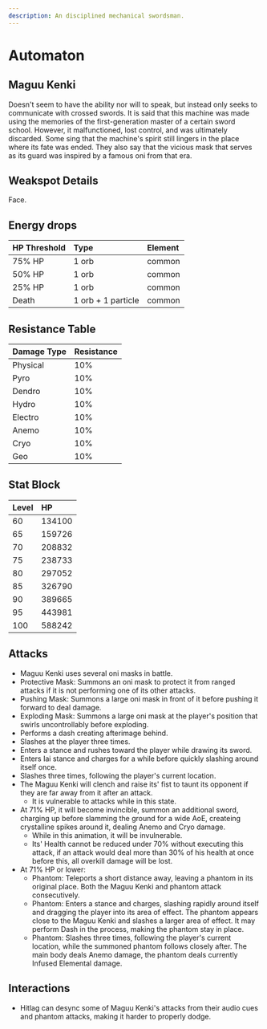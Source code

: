 ```yaml
---
description: An disciplined mechanical swordsman.
---
```


# Automaton

## Maguu Kenki

Doesn't seem to have the ability nor will to speak, but instead only seeks to communicate with crossed swords.
It is said that this machine was made using the memories of the first-generation master of a certain sword school. However, it malfunctioned, lost control, and was ultimately discarded.
Some sing that the machine's spirit still lingers in the place where its fate was ended. They also say that the vicious mask that serves as its guard was inspired by a famous oni from that era.  

## Weakspot Details

Face.

## Energy drops

| HP Threshold | Type | Element |
| :--- | :--- | :--- |
| 75% HP | 1 orb | common  
| 50% HP | 1 orb | common  
| 25% HP | 1 orb | common   
| Death | 1 orb + 1 particle | common

## Resistance Table

| Damage Type | Resistance |
| :--- | :--- |
| Physical | 10% |
| Pyro | 10% |
| Dendro | 10% |
| Hydro | 10% |
| Electro | 10% |
| Anemo | 10% |
| Cryo | 10% |
| Geo | 10% |

## Stat Block

| Level | HP |
| :--- | :--- |
| 60 | 134100 |
| 65 | 159726 |
| 70 | 208832 |
| 75 | 238733 |
| 80 | 297052 |
| 85 | 326790 |
| 90 | 389665 |
| 95 | 443981 |
| 100 | 588242 |

## Attacks

* Maguu Kenki uses several oni masks in battle.
* Protective Mask: Summons an oni mask to protect it from ranged attacks if it is not performing one of its other attacks.
* Pushing Mask: Summons a large oni mask in front of it before pushing it forward to deal damage.
* Exploding Mask: Summons a large oni mask at the player's position that swirls uncontrollably before exploding.
* Performs a dash creating afterimage behind.
* Slashes at the player three times.
* Enters a stance and rushes toward the player while drawing its sword.
* Enters Iai stance and charges for a while before quickly slashing around itself once.
* Slashes three times, following the player's current location.
* The Maguu Kenki will clench and raise its' fist to taunt its opponent if they are far away from it after an attack. 
  * It is vulnerable to attacks while in this state. 
* At 71% HP, it will become invincible, summon an additional sword, charging up before slamming the ground for a wide AoE, createing crystalline spikes around it, dealing Anemo and Cryo damage.
  * While in this animation, it will be invulnerable.
  * Its' Health cannot be reduced under 70% without executing this attack, if an attack would deal more than 30% of his health at once before this, all overkill damage will be lost.
* At 71% HP or lower:
  * Phantom: Teleports a short distance away, leaving a phantom in its original place. Both the Maguu Kenki and phantom attack consecutively.
  * Phantom: Enters a stance and charges, slashing rapidly around itself and dragging the player into its area of effect. The phantom appears close to the Maguu Kenki and slashes a larger area of effect. It may perform Dash in the process, making the phantom stay in place.
  * Phantom: Slashes three times, following the player's current location, while the summoned phantom follows closely after. The main body deals Anemo damage, the phantom deals currently Infused Elemental damage.

## Interactions

* Hitlag can desync some of Maguu Kenki's attacks from their audio cues and phantom attacks, making it harder to properly dodge.
